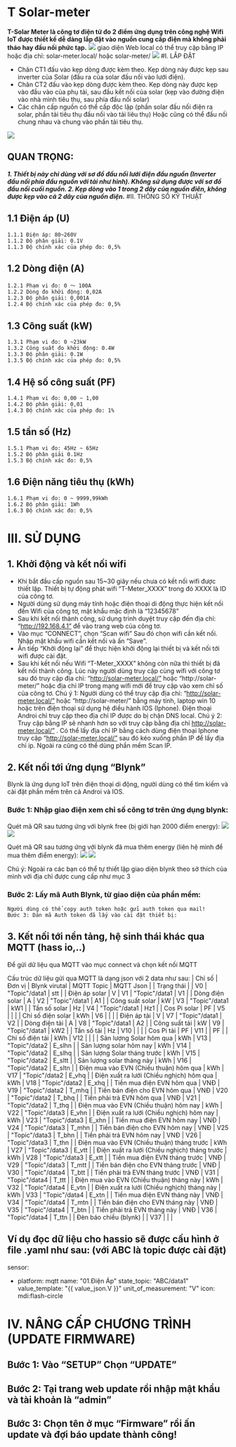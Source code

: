 # T Solar-meter
**T-Solar Meter là công tơ điện tử đo 2 điểm ứng dụng trên công nghệ Wifi IoT được thiết kế dễ dàng lắp đặt vào nguồn cung cấp điện mà không phải tháo hay đấu nối phức tạp.**
<img src="https://github.com/Tpro4391/Solar-meter/blob/master/Home%20solar.jpg">
giao diện Web local có thể truy cập bằng IP hoặc địa chỉ: solar-meter.local/ hoặc solar-meter/
<img src="https://github.com/Tpro4391/Solar-meter/blob/master/hop-chuan.jpg">
#I. LẮP ĐẶT
-	Chân CT1 đấu vào kẹp dòng được kèm theo. Kẹp dòng này được kẹp sau inverter của Solar (đầu ra của solar đấu nối vào lưới điện).
-	Chân CT2 đấu vào kẹp dòng được kèm theo. Kẹp dòng này được kẹp vào đầu vào của phụ tải, sau đầu kết nối của solar (kẹp vào đường điện vào nhà mình tiêu thụ, sau phía đấu nối solar)
-	Các chân cấp nguồn có thể cấp độc lập (phần solar đấu nối điện ra solar, phần tải tiêu thụ đấu nối vào tải liêu thụ) Hoặc cũng có thể đấu nối chung nhau và chung vào phần tải tiêu thụ.
<img src="https://github.com/Tpro4391/Solar-meter/blob/master/nhan%20vo%20hop.png">
 
## QUAN TRỌNG:

***1.	Thiết bị này chỉ dùng với sơ đồ đấu nối lưới điện đầu nguồn (Inverter đấu nối phía đầu nguồn với tải như hình). Không sử dụng được với sơ đồ đầu nối cuối nguồn.
2.	Kẹp dòng vào 1 trong 2 dây của nguồn điên, không được kẹp vào cả 2 dây của nguồn điện.***
#II. THÔNG SỐ KỸ THUẬT
## 1.1 Điện áp (U)
    1.1.1 Điện áp: 80~260V
    1.1.2 Độ phân giải: 0.1V
    1.1.3 Độ chính xác của phép đo: 0,5%
## 1.2 Dòng điện (A)
    1.2.1 Phạm vi đo: 0 ～ 100A
    1.2.2 Dòng đo khởi động: 0,02A
    1.2.3 Độ phân giải: 0,001A
    1.2.4 Độ chính xác của phép đo: 0,5%
## 1.3 Công suất (kW)
    1.3.1 Phạm vi đo: 0 ~23kW
    1.3.2 Công suất đo khởi động: 0.4W
    1.3.3 Độ phân giải: 0.1W
    1.3.5 Độ chính xác của phép đo: 0,5%
## 1.4 Hệ số công suất (PF)
    1.4.1 Phạm vi đo: 0,00 ~ 1,00
    1.4.2 Độ phân giải: 0,01
    1.4.3 Độ chính xác của phép đo: 1%
## 1.5 tần số (Hz)
    1.5.1 Phạm vi đo: 45Hz ~ 65Hz
    1.5.2 Độ phân giải 0.1Hz
    1.5.3 Độ chính xác đo: 0,5%
## 1.6 Điện năng tiêu thụ (kWh)
    1.6.1 Phạm vi đo: 0 ~ 9999,99kWh
    1.6.2 Độ phân giải: 1Wh
    1.6.3 Độ chính xác đo: 0,5%

# III. SỬ DỤNG
## 1.	Khởi động và kết nối wifi
-	Khi bắt đầu cấp nguồn sau 15~30 giây nếu chưa có kết nối wifi được thiết lập. Thiết bị tự động phát wifi “T-Meter_XXXX” trong đó XXXX là ID của công tơ.
-	Người dùng sử dụng máy tính hoặc điện thoại di động thực hiện kết nối đến Wifi của công tơ, mật khẩu mặc định là “12345678”
-	Sau khi kết nối thành công, sử dụng trình duyệt truy cập đến địa chỉ: “http://192.168.4.1” để vào trang web của công tơ.
-	Vào mục “CONNECT”, chọn “Scan wifi” Sau đó chọn wifi cần kết nối. Nhập mật khẩu wifi cần kết nối và ấn “Save”.
-	Ấn tiếp “Khởi động lại” để thực hiện khởi động lại thiết bị và kết nối tới wifi được cài đặt.
-	Sau khi kết nối nếu Wifi “T-Meter_XXXX” không còn nữa thì thiết bị đã kết nối thành công. Lúc này người dùng truy cập cùng wifi với công tơ sau đó truy cập địa chỉ: “http://solar-meter.local/”  hoặc “http://solar-meter/” hoặc  địa chỉ IP trong mạng wifi mới để truy cập vào xem chỉ số của công tơ.
Chú ý 1: Người dùng có thể truy cập địa chỉ: “http://solar-meter.local/” hoặc “http://solar-meter/”  bằng máy tính, laptop win 10 hoặc trên điện thoại sử dụng hệ điều hành IOS (Iphone).  Điện thoại Androi chỉ truy cập theo địa chỉ IP được do bị chặn DNS local.
Chú ý 2: Truy cập bằng IP sẽ nhanh hơn so với truy cập bằng địa chỉ http://solar-meter.local/” . Có thể lấy địa chỉ IP bằng cách dùng điện thoại Iphone truy cập “http://solar-meter.local/” sau đó kéo xuống phần IP để lấy địa chỉ ip. Ngoài ra cũng có thể dùng phần mềm Scan IP.
## 2.	Kết nối tới ứng dụng “Blynk”
Blynk là ứng dụng IoT trên điện thoại di động, người dùng có thể tìm kiếm và cài đặt phần mềm trên cả Androi và IOS.
### Bước 1: Nhập giao điện xem chỉ số công tơ trên ứng dụng blynk:
Quét mã QR sau tương ứng với blynk free (bị giới hạn 2000 điểm energy):
   <img src="https://github.com/Tpro4391/Solar-meter/blob/master/blynk%20freee.png">
   <img src="https://github.com/Tpro4391/Solar-meter/blob/master/blynk%20fee.jpg">

Quét mã QR sau tương ứng với blynk đã mua thêm energy (liên hệ mình để mua thêm điểm energy):
   <img src="https://github.com/Tpro4391/Solar-meter/blob/master/blynk%20full.png">
   <img src="https://github.com/Tpro4391/Solar-meter/blob/master/Blynk%20Full.jpg">
   
Chú ý: Ngoài ra các bạn có thể tự thiết lập giao diện blynk theo sở thích của mình với địa chỉ được cung cấp như mục 3


### Bước 2: Lấy mã Auth Blynk, từ giao diện của phần mềm:
       
	Người dùng có thể copy auth token hoặc gửi auth token qua mail!
	Bước 3: Dán mã Auth token đã lấy vào cài đặt thiết bị:
 
## 3.	Kết nối tới nền tảng, hệ sinh thái khác qua MQTT (hass io,..)
Để gửi dữ liệu qua MQTT vào mục connect và chọn kết nối MQTT
 
Cấu trúc dữ liệu gửi qua MQTT là dạng json với 2 data như sau:
 | Chỉ số | Đơn vị | Blynk virutal | MQTT Topic | MQTT Json | 
 | Trạng thái |  | V0 | "Topic"/data1 | stt | 
 | Điện áp solar | V | V1 | "Topic"/data1 | V1 | 
 | Dòng điện solar | A | V2 | "Topic"/data1 | A1 | 
 | Công suất solar | kW | V3 | "Topic"/data1 | kW1 | 
 | Tần số solar | Hz | V4 | "Topic"/data1 | Hz1 | 
 | Cos Pi solar | PF | V5 |  |  | 
 | Chỉ số điện solar | kWh | V6 |  |  | 
 | Điện áp tải | V | V7 | "Topic"/data1 | V2 | 
 | Dòng điện tải | A | V8 | "Topic"/data1 | A2 | 
 | Công suất tải | kW | V9 | "Topic"/data1 | kW2 | 
 | Tần số tải | Hz | V10 |  |  | 
 | Cos Pi tải | PF | V11 |  | PF | 
 | Chỉ số điện tải | kWh | V12 |  |  | 
 | Sản lượng Solar hôm qua | kWh | V13 | "Topic"/data2 | E_slhn | 
 | Sản lượng solar hôm nay | kWh | V14 | "Topic"/data2 | E_slhq | 
 | Sản lượng Solar tháng trước | kWh | V15 | "Topic"/data2 | E_sltt | 
 | Sản lượng solar tháng này | kWh | V16 | "Topic"/data2 | E_sltn | 
 | Điện mua vào EVN (Chiều thuận) hôm qua | kWh | V17 | "Topic"/data2 | E_vhq | 
 | Điện xuất ra lưới (Chiều nghịch) hôm qua | kWh | V18 | "Topic"/data2 | E_xhq | 
 | Tiền mua điện EVN hôm qua | VNĐ | V19 | "Topic"/data2 | T_mhq | 
 | Tiền bán điện cho EVN hôm qua | VNĐ | V20 | "Topic"/data2 | T_bhq | 
 | Tiền phải trả EVN hôm qua | VNĐ | V21 | "Topic"/data2 | T_thq | 
 | Điện mua vào EVN (Chiều thuận) hôm nay | kWh | V22 | "Topic"/data3 | E_vhn | 
 | Điện xuất ra lưới (Chiều nghịch) hôm nay | kWh | V23 | "Topic"/data3 | E_xhn | 
 | Tiền mua điện EVN hôm nay | VNĐ | V24 | "Topic"/data3 | T_mhn | 
 | Tiền bán điện cho EVN hôm nay | VNĐ | V25 | "Topic"/data3 | T_bhn | 
 | Tiền phải trả EVN hôm nay | VNĐ | V26 | "Topic"/data3 | T_thn | 
 | Điện mua vào EVN (Chiều thuận) tháng trước | kWh | V27 | "Topic"/data3 | E_vtt | 
 | Điện xuất ra lưới (Chiều nghịch) tháng trước | kWh | V28 | "Topic"/data3 | E_xtt | 
 | Tiền mua điện EVN tháng trước | VNĐ | V29 | "Topic"/data3 | T_mtt | 
 | Tiền bán điện cho EVN tháng trước | VNĐ | V30 | "Topic"/data4 | T_btt | 
 | Tiền phải trả EVN tháng trước | VNĐ | V31 | "Topic"/data4 | T_ttt | 
 | Điện mua vào EVN (Chiều thuận) tháng này | kWh | V32 | "Topic"/data4 | E_vtn | 
 | Điện xuất ra lưới (Chiều nghịch) tháng này | kWh | V33 | "Topic"/data4 | E_xtn | 
 | Tiền mua điện EVN tháng này | VNĐ | V34 | "Topic"/data4 | T_mtn | 
 | Tiền bán điện cho EVN tháng này | VNĐ | V35 | "Topic"/data4 | T_btn | 
 | Tiền phải trả EVN tháng này | VNĐ | V36 | "Topic"/data4 | T_ttn | 
 | Đèn báo chiều (blynk) |  | V37 |  |  | 

## Ví dụ đọc dữ liệu cho hassio sẽ được cấu hình ở file .yaml như sau: (với ABC là topic được cài đặt)
sensor:
  - platform: mqtt
    name: "01.Điện Áp"
    state_topic: "ABC/data1"
    value_template: "{{ value_json.V }}"
    unit_of_measurement: "V"
    icon: mdi:flash-circle

# IV. NÂNG CẤP CHƯƠNG TRÌNH (UPDATE FIRMWARE)
## Bước 1:  Vào “SETUP” Chọn “UPDATE”
 
## Bước 2: Tại trang web update rồi nhập mật khẩu và tài khoản là “admin”

## Bước 3: Chọn tên ở mục “Firmware” rồi ấn update và đợi báo update thành công!
            


 

